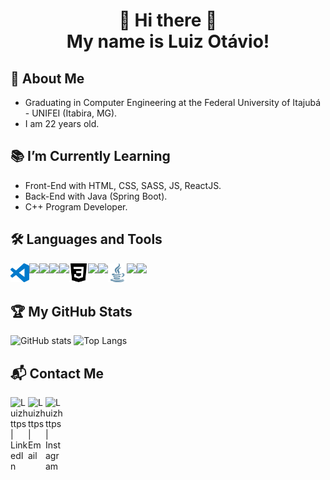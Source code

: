 <h1 align="center"><strong> 👋 Hi there 👋 <br> My name is Luiz Otávio! </strong></h1>

## 📌 **About Me**
- Graduating in Computer Engineering at the Federal University of Itajubá - UNIFEI (Itabira, MG).
- I am 22 years old.

## 📚 I’m Currently Learning
- Front-End with HTML, CSS, SASS, JS, ReactJS.
- Back-End with Java (Spring Boot).
- C++ Program Developer.

## 🛠 **Languages and Tools**
<img align="left" height="30px" src="https://raw.githubusercontent.com/simple-icons/simple-icons/82c259d214eaf0bb45ef8789e842f0b65bbc3b3d/icons/visualstudiocode.svg"/>
<img align="left" height="30px" src="https://raw.githubusercontent.com/simple-icons/simple-icons/82c259d214eaf0bb45ef8789e842f0b65bbc3b3d/icons/intellijidea.svg"/>
<img align="left" height="30px" src="https://raw.githubusercontent.com/simple-icons/simple-icons/82c259d214eaf0bb45ef8789e842f0b65bbc3b3d/icons/react.svg"/>
<img align="left" height="30px" src="https://raw.githubusercontent.com/simple-icons/simple-icons/82c259d214eaf0bb45ef8789e842f0b65bbc3b3d/icons/spring.svg"/>
<img align="left" height="30px" src="https://raw.githubusercontent.com/simple-icons/simple-icons/82c259d214eaf0bb45ef8789e842f0b65bbc3b3d/icons/html5.svg"/>
<img align="left" height="30px" src="https://raw.githubusercontent.com/simple-icons/simple-icons/82c259d214eaf0bb45ef8789e842f0b65bbc3b3d/icons/css3.svg"/>
<img align="left" height="30px" src="https://raw.githubusercontent.com/simple-icons/simple-icons/82c259d214eaf0bb45ef8789e842f0b65bbc3b3d/icons/javascript.svg"/>
<img align="left" height="30px" src="https://raw.githubusercontent.com/simple-icons/simple-icons/82c259d214eaf0bb45ef8789e842f0b65bbc3b3d/icons/typescript.svg"/>
<img align="left" height="30px" src="https://raw.githubusercontent.com/simple-icons/simple-icons/82c259d214eaf0bb45ef8789e842f0b65bbc3b3d/icons/java.svg"/>
<img align="left" height="30px" src="https://raw.githubusercontent.com/simple-icons/simple-icons/82c259d214eaf0bb45ef8789e842f0b65bbc3b3d/icons/cplusplus.svg"/>
<img align="left" height="30px" src="https://raw.githubusercontent.com/simple-icons/simple-icons/82c259d214eaf0bb45ef8789e842f0b65bbc3b3d/icons/github.svg"/>
<br />
<br />

## 🏆 **My GitHub Stats**
![GitHub stats](https://github-readme-stats.vercel.app/api?username=Luizhttps&show_icons=true&theme=dracula&border=false&layout=compact)
![Top Langs](https://github-readme-stats.vercel.app/api/top-langs/?username=Luizhttps&show_icons=true&theme=dracula&border=false&layout=compact)

## 📬 **Contact Me**
[<img align="left" alt="Luizhttps | LinkedIn" width="28px" src="https://cdn.jsdelivr.net/npm/simple-icons@v3/icons/linkedin.svg" />](https://linkedin.com/in/luiz-otavio-mendes)
[<img align="left" alt="Luizhttps | Email" width="28px" src="https://cdn.jsdelivr.net/npm/simple-icons@3.12.3/icons/mail-dot-ru.svg" />](mailto:lotavio18@icloud.com)
[<img align="left" alt="Luizhttps | Instagram" width="28px" src="https://cdn.jsdelivr.net/npm/simple-icons@v3/icons/instagram.svg" />](https://instagram.com/luizmendes.st)
